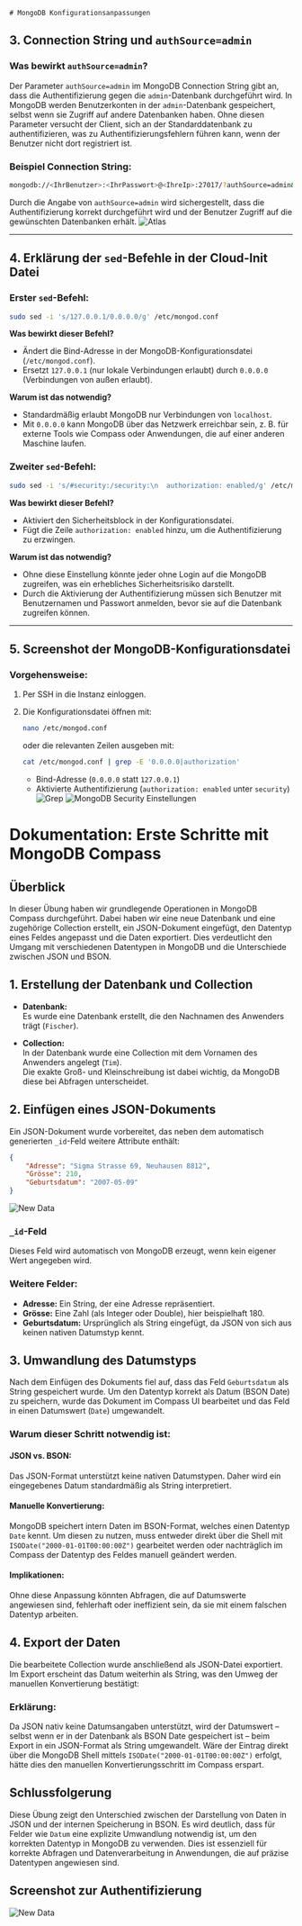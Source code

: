     # MongoDB Konfigurationsanpassungen

## 3. Connection String und `authSource=admin`

### Was bewirkt `authSource=admin`?
Der Parameter `authSource=admin` im MongoDB Connection String gibt an, dass die Authentifizierung gegen die `admin`-Datenbank durchgeführt wird. In MongoDB werden Benutzerkonten in der `admin`-Datenbank gespeichert, selbst wenn sie Zugriff auf andere Datenbanken haben. Ohne diesen Parameter versucht der Client, sich an der Standarddatenbank zu authentifizieren, was zu Authentifizierungsfehlern führen kann, wenn der Benutzer nicht dort registriert ist.

### Beispiel Connection String:
```bash
mongodb://<IhrBenutzer>:<IhrPasswort>@<IhreIp>:27017/?authSource=admin&readPreference=primary&ssl=false
```

Durch die Angabe von `authSource=admin` wird sichergestellt, dass die Authentifizierung korrekt durchgeführt wird und der Benutzer Zugriff auf die gewünschten Datenbanken erhält.
![Atlas](image.png)

---

## 4. Erklärung der `sed`-Befehle in der Cloud-Init Datei

### Erster `sed`-Befehl:
```bash
sudo sed -i 's/127.0.0.1/0.0.0.0/g' /etc/mongod.conf
```
**Was bewirkt dieser Befehl?**
- Ändert die Bind-Adresse in der MongoDB-Konfigurationsdatei (`/etc/mongod.conf`).
- Ersetzt `127.0.0.1` (nur lokale Verbindungen erlaubt) durch `0.0.0.0` (Verbindungen von außen erlaubt).

**Warum ist das notwendig?**
- Standardmäßig erlaubt MongoDB nur Verbindungen von `localhost`.
- Mit `0.0.0.0` kann MongoDB über das Netzwerk erreichbar sein, z. B. für externe Tools wie Compass oder Anwendungen, die auf einer anderen Maschine laufen.

### Zweiter `sed`-Befehl:
```bash
sudo sed -i 's/#security:/security:\n  authorization: enabled/g' /etc/mongod.conf
```
**Was bewirkt dieser Befehl?**
- Aktiviert den Sicherheitsblock in der Konfigurationsdatei.
- Fügt die Zeile `authorization: enabled` hinzu, um die Authentifizierung zu erzwingen.

**Warum ist das notwendig?**
- Ohne diese Einstellung könnte jeder ohne Login auf die MongoDB zugreifen, was ein erhebliches Sicherheitsrisiko darstellt.
- Durch die Aktivierung der Authentifizierung müssen sich Benutzer mit Benutzernamen und Passwort anmelden, bevor sie auf die Datenbank zugreifen können.


---

## 5. Screenshot der MongoDB-Konfigurationsdatei

### Vorgehensweise:
1. Per SSH in die Instanz einloggen.
2. Die Konfigurationsdatei öffnen mit:
   ```bash
   nano /etc/mongod.conf
   ```
   oder die relevanten Zeilen ausgeben mit:
   ```bash
   cat /etc/mongod.conf | grep -E '0.0.0.0|authorization'
   ```

   - Bind-Adresse (`0.0.0.0` statt `127.0.0.1`)
   - Aktivierte Authentifizierung (`authorization: enabled` unter `security`)
![Grep](grep.png)
![MongoDB Security Einstellungen](security.png)


























# Dokumentation: Erste Schritte mit MongoDB Compass

## Überblick

In dieser Übung haben wir grundlegende Operationen in MongoDB Compass durchgeführt. Dabei haben wir eine neue Datenbank und eine zugehörige Collection erstellt, ein JSON-Dokument eingefügt, den Datentyp eines Feldes angepasst und die Daten exportiert. Dies verdeutlicht den Umgang mit verschiedenen Datentypen in MongoDB und die Unterschiede zwischen JSON und BSON.

## 1. Erstellung der Datenbank und Collection

- **Datenbank:**  
  Es wurde eine Datenbank erstellt, die den Nachnamen des Anwenders trägt (`Fischer`).

- **Collection:**  
  In der Datenbank wurde eine Collection mit dem Vornamen des Anwenders angelegt (`Tim`).  
  Die exakte Groß- und Kleinschreibung ist dabei wichtig, da MongoDB diese bei Abfragen unterscheidet.

## 2. Einfügen eines JSON-Dokuments

Ein JSON-Dokument wurde vorbereitet, das neben dem automatisch generierten `_id`-Feld weitere Attribute enthält:

```json
{
    "Adresse": "Sigma Strasse 69, Neuhausen 8812",
    "Grösse": 210,
    "Geburtsdatum": "2007-05-09"
}
```
![New Data](data.png)
### `_id`-Feld
Dieses Feld wird automatisch von MongoDB erzeugt, wenn kein eigener Wert angegeben wird.

### Weitere Felder:
- **Adresse:** Ein String, der eine Adresse repräsentiert.
- **Grösse:** Eine Zahl (als Integer oder Double), hier beispielhaft 180.
- **Geburtsdatum:** Ursprünglich als String eingefügt, da JSON von sich aus keinen nativen Datumstyp kennt.

## 3. Umwandlung des Datumstyps

Nach dem Einfügen des Dokuments fiel auf, dass das Feld `Geburtsdatum` als String gespeichert wurde. Um den Datentyp korrekt als Datum (BSON Date) zu speichern, wurde das Dokument im Compass UI bearbeitet und das Feld in einen Datumswert (`Date`) umgewandelt.

### Warum dieser Schritt notwendig ist:

#### JSON vs. BSON:
Das JSON-Format unterstützt keine nativen Datumstypen. Daher wird ein eingegebenes Datum standardmäßig als String interpretiert.

#### Manuelle Konvertierung:
MongoDB speichert intern Daten im BSON-Format, welches einen Datentyp `Date` kennt. Um diesen zu nutzen, muss entweder direkt über die Shell mit `ISODate("2000-01-01T00:00:00Z")` gearbeitet werden oder nachträglich im Compass der Datentyp des Feldes manuell geändert werden.

#### Implikationen:
Ohne diese Anpassung könnten Abfragen, die auf Datumswerte angewiesen sind, fehlerhaft oder ineffizient sein, da sie mit einem falschen Datentyp arbeiten.

## 4. Export der Daten

Die bearbeitete Collection wurde anschließend als JSON-Datei exportiert. Im Export erscheint das Datum weiterhin als String, was den Umweg der manuellen Konvertierung bestätigt:

### Erklärung:
Da JSON nativ keine Datumsangaben unterstützt, wird der Datumswert – selbst wenn er in der Datenbank als BSON Date gespeichert ist – beim Export in ein JSON-Format als String umgewandelt. Wäre der Eintrag direkt über die MongoDB Shell mittels `ISODate("2000-01-01T00:00:00Z")` erfolgt, hätte dies den manuellen Konvertierungsschritt im Compass erspart.

## Schlussfolgerung

Diese Übung zeigt den Unterschied zwischen der Darstellung von Daten in JSON und der internen Speicherung in BSON. Es wird deutlich, dass für Felder wie `Datum` eine explizite Umwandlung notwendig ist, um den korrekten Datentyp in MongoDB zu verwenden. Dies ist essenziell für korrekte Abfragen und Datenverarbeitung in Anwendungen, die auf präzise Datentypen angewiesen sind.

## Screenshot zur Authentifizierung

![New Data](newData.png)
